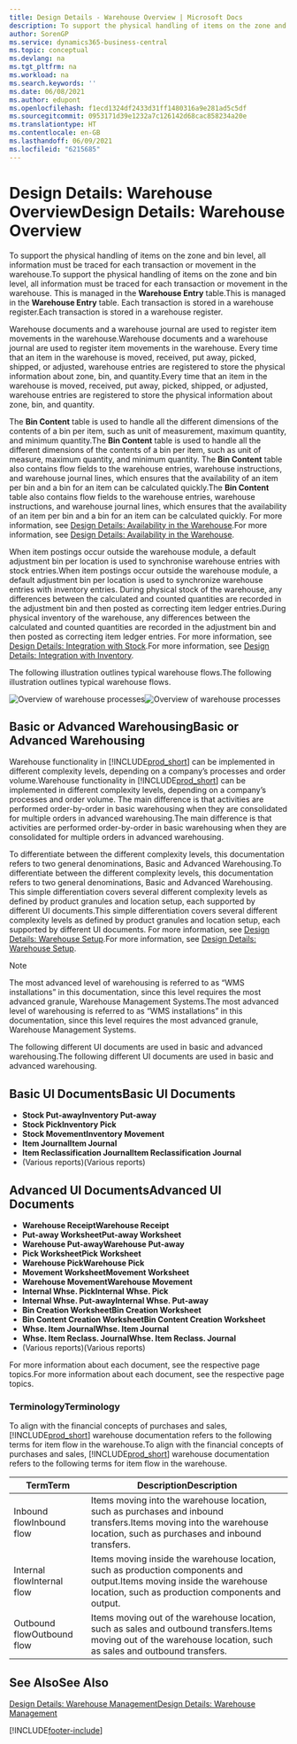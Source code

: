 ```yaml
---
title: Design Details - Warehouse Overview | Microsoft Docs
description: To support the physical handling of items on the zone and bin level, all information must be traced for each transaction or movement in the warehouse. This is managed in the **Warehouse Entry** table. Each transaction is stored in a warehouse register.
author: SorenGP
ms.service: dynamics365-business-central
ms.topic: conceptual
ms.devlang: na
ms.tgt_pltfrm: na
ms.workload: na
ms.search.keywords: ''
ms.date: 06/08/2021
ms.author: edupont
ms.openlocfilehash: f1ecd1324df2433d31ff1480316a9e281ad5c5df
ms.sourcegitcommit: 0953171d39e1232a7c126142d68cac858234a20e
ms.translationtype: HT
ms.contentlocale: en-GB
ms.lasthandoff: 06/09/2021
ms.locfileid: "6215685"
---
```

# <a name="design-details-warehouse-overview"></a><span data-ttu-id="7688c-105">Design Details: Warehouse Overview</span><span class="sxs-lookup"><span data-stu-id="7688c-105">Design Details: Warehouse Overview</span></span>
<span data-ttu-id="7688c-106">To support the physical handling of items on the zone and bin level, all information must be traced for each transaction or movement in the warehouse.</span><span class="sxs-lookup"><span data-stu-id="7688c-106">To support the physical handling of items on the zone and bin level, all information must be traced for each transaction or movement in the warehouse.</span></span> <span data-ttu-id="7688c-107">This is managed in the **Warehouse Entry** table.</span><span class="sxs-lookup"><span data-stu-id="7688c-107">This is managed in the **Warehouse Entry** table.</span></span> <span data-ttu-id="7688c-108">Each transaction is stored in a warehouse register.</span><span class="sxs-lookup"><span data-stu-id="7688c-108">Each transaction is stored in a warehouse register.</span></span>  

<span data-ttu-id="7688c-109">Warehouse documents and a warehouse journal are used to register item movements in the warehouse.</span><span class="sxs-lookup"><span data-stu-id="7688c-109">Warehouse documents and a warehouse journal are used to register item movements in the warehouse.</span></span> <span data-ttu-id="7688c-110">Every time that an item in the warehouse is moved, received, put away, picked, shipped, or adjusted, warehouse entries are registered to store the physical information about zone, bin, and quantity.</span><span class="sxs-lookup"><span data-stu-id="7688c-110">Every time that an item in the warehouse is moved, received, put away, picked, shipped, or adjusted, warehouse entries are registered to store the physical information about zone, bin, and quantity.</span></span>

<span data-ttu-id="7688c-111">The **Bin Content** table is used to handle all the different dimensions of the contents of a bin per item, such as unit of measurement, maximum quantity, and minimum quantity.</span><span class="sxs-lookup"><span data-stu-id="7688c-111">The **Bin Content** table is used to handle all the different dimensions of the contents of a bin per item, such as unit of measure, maximum quantity, and minimum quantity.</span></span> <span data-ttu-id="7688c-112">The **Bin Content** table also contains flow fields to the warehouse entries, warehouse instructions, and warehouse journal lines, which ensures that the availability of an item per bin and a bin for an item can be calculated quickly.</span><span class="sxs-lookup"><span data-stu-id="7688c-112">The **Bin Content** table also contains flow fields to the warehouse entries, warehouse instructions, and warehouse journal lines, which ensures that the availability of an item per bin and a bin for an item can be calculated quickly.</span></span> <span data-ttu-id="7688c-113">For more information, see [Design Details: Availability in the Warehouse](design-details-availability-in-the-warehouse.md).</span><span class="sxs-lookup"><span data-stu-id="7688c-113">For more information, see [Design Details: Availability in the Warehouse](design-details-availability-in-the-warehouse.md).</span></span>  

<span data-ttu-id="7688c-114">When item postings occur outside the warehouse module, a default adjustment bin per location is used to synchronise warehouse entries with stock entries.</span><span class="sxs-lookup"><span data-stu-id="7688c-114">When item postings occur outside the warehouse module, a default adjustment bin per location is used to synchronize warehouse entries with inventory entries.</span></span> <span data-ttu-id="7688c-115">During physical stock of the warehouse, any differences between the calculated and counted quantities are recorded in the adjustment bin and then posted as correcting item ledger entries.</span><span class="sxs-lookup"><span data-stu-id="7688c-115">During physical inventory of the warehouse, any differences between the calculated and counted quantities are recorded in the adjustment bin and then posted as correcting item ledger entries.</span></span> <span data-ttu-id="7688c-116">For more information, see [Design Details: Integration with Stock](design-details-integration-with-inventory.md).</span><span class="sxs-lookup"><span data-stu-id="7688c-116">For more information, see [Design Details: Integration with Inventory](design-details-integration-with-inventory.md).</span></span>  

<span data-ttu-id="7688c-117">The following illustration outlines typical warehouse flows.</span><span class="sxs-lookup"><span data-stu-id="7688c-117">The following illustration outlines typical warehouse flows.</span></span>  

<span data-ttu-id="7688c-118">![Overview of warehouse processes](media/design_details_warehouse_management_overview.png "Overview of warehouse processes")</span><span class="sxs-lookup"><span data-stu-id="7688c-118">![Overview of warehouse processes](media/design_details_warehouse_management_overview.png "Overview of warehouse processes")</span></span>  

## <a name="basic-or-advanced-warehousing"></a><span data-ttu-id="7688c-119">Basic or Advanced Warehousing</span><span class="sxs-lookup"><span data-stu-id="7688c-119">Basic or Advanced Warehousing</span></span>  
<span data-ttu-id="7688c-120">Warehouse functionality in [!INCLUDE[prod_short](includes/prod_short.md)] can be implemented in different complexity levels, depending on a company’s processes and order volume.</span><span class="sxs-lookup"><span data-stu-id="7688c-120">Warehouse functionality in [!INCLUDE[prod_short](includes/prod_short.md)] can be implemented in different complexity levels, depending on a company’s processes and order volume.</span></span> <span data-ttu-id="7688c-121">The main difference is that activities are performed order-by-order in basic warehousing when they are consolidated for multiple orders in advanced warehousing.</span><span class="sxs-lookup"><span data-stu-id="7688c-121">The main difference is that activities are performed order-by-order in basic warehousing when they are consolidated for multiple orders in advanced warehousing.</span></span>  

 <span data-ttu-id="7688c-122">To differentiate between the different complexity levels, this documentation refers to two general denominations, Basic and Advanced Warehousing.</span><span class="sxs-lookup"><span data-stu-id="7688c-122">To differentiate between the different complexity levels, this documentation refers to two general denominations, Basic and Advanced Warehousing.</span></span> <span data-ttu-id="7688c-123">This simple differentiation covers several different complexity levels as defined by product granules and location setup, each supported by different UI documents.</span><span class="sxs-lookup"><span data-stu-id="7688c-123">This simple differentiation covers several different complexity levels as defined by product granules and location setup, each supported by different UI documents.</span></span> <span data-ttu-id="7688c-124">For more information, see [Design Details: Warehouse Setup](design-details-warehouse-setup.md).</span><span class="sxs-lookup"><span data-stu-id="7688c-124">For more information, see [Design Details: Warehouse Setup](design-details-warehouse-setup.md).</span></span>  

> [!NOTE]  
>  <span data-ttu-id="7688c-125">The most advanced level of warehousing is referred to as “WMS installations” in this documentation, since this level requires the most advanced granule, Warehouse Management Systems.</span><span class="sxs-lookup"><span data-stu-id="7688c-125">The most advanced level of warehousing is referred to as “WMS installations” in this documentation, since this level requires the most advanced granule, Warehouse Management Systems.</span></span>  

 <span data-ttu-id="7688c-126">The following different UI documents are used in basic and advanced warehousing.</span><span class="sxs-lookup"><span data-stu-id="7688c-126">The following different UI documents are used in basic and advanced warehousing.</span></span>  

## <a name="basic-ui-documents"></a><span data-ttu-id="7688c-127">Basic UI Documents</span><span class="sxs-lookup"><span data-stu-id="7688c-127">Basic UI Documents</span></span>  

-   <span data-ttu-id="7688c-128">**Stock Put-away**</span><span class="sxs-lookup"><span data-stu-id="7688c-128">**Inventory Put-away**</span></span>  
-   <span data-ttu-id="7688c-129">**Stock Pick**</span><span class="sxs-lookup"><span data-stu-id="7688c-129">**Inventory Pick**</span></span>  
-   <span data-ttu-id="7688c-130">**Stock Movement**</span><span class="sxs-lookup"><span data-stu-id="7688c-130">**Inventory Movement**</span></span>  
-   <span data-ttu-id="7688c-131">**Item Journal**</span><span class="sxs-lookup"><span data-stu-id="7688c-131">**Item Journal**</span></span>  
-   <span data-ttu-id="7688c-132">**Item Reclassification Journal**</span><span class="sxs-lookup"><span data-stu-id="7688c-132">**Item Reclassification Journal**</span></span>  
-   <span data-ttu-id="7688c-133">(Various reports)</span><span class="sxs-lookup"><span data-stu-id="7688c-133">(Various reports)</span></span>  

## <a name="advanced-ui-documents"></a><span data-ttu-id="7688c-134">Advanced UI Documents</span><span class="sxs-lookup"><span data-stu-id="7688c-134">Advanced UI Documents</span></span>  

-   <span data-ttu-id="7688c-135">**Warehouse Receipt**</span><span class="sxs-lookup"><span data-stu-id="7688c-135">**Warehouse Receipt**</span></span>  
-   <span data-ttu-id="7688c-136">**Put-away Worksheet**</span><span class="sxs-lookup"><span data-stu-id="7688c-136">**Put-away Worksheet**</span></span>  
-   <span data-ttu-id="7688c-137">**Warehouse Put-away**</span><span class="sxs-lookup"><span data-stu-id="7688c-137">**Warehouse Put-away**</span></span>  
-   <span data-ttu-id="7688c-138">**Pick Worksheet**</span><span class="sxs-lookup"><span data-stu-id="7688c-138">**Pick Worksheet**</span></span>  
-   <span data-ttu-id="7688c-139">**Warehouse Pick**</span><span class="sxs-lookup"><span data-stu-id="7688c-139">**Warehouse Pick**</span></span>  
-   <span data-ttu-id="7688c-140">**Movement Worksheet**</span><span class="sxs-lookup"><span data-stu-id="7688c-140">**Movement Worksheet**</span></span>  
-   <span data-ttu-id="7688c-141">**Warehouse Movement**</span><span class="sxs-lookup"><span data-stu-id="7688c-141">**Warehouse Movement**</span></span>  
-   <span data-ttu-id="7688c-142">**Internal Whse. Pick**</span><span class="sxs-lookup"><span data-stu-id="7688c-142">**Internal Whse. Pick**</span></span>  
-   <span data-ttu-id="7688c-143">**Internal Whse. Put-away**</span><span class="sxs-lookup"><span data-stu-id="7688c-143">**Internal Whse. Put-away**</span></span>  
-   <span data-ttu-id="7688c-144">**Bin Creation Worksheet**</span><span class="sxs-lookup"><span data-stu-id="7688c-144">**Bin Creation Worksheet**</span></span>  
-   <span data-ttu-id="7688c-145">**Bin Content Creation Worksheet**</span><span class="sxs-lookup"><span data-stu-id="7688c-145">**Bin Content Creation Worksheet**</span></span>  
-   <span data-ttu-id="7688c-146">**Whse. Item Journal**</span><span class="sxs-lookup"><span data-stu-id="7688c-146">**Whse. Item Journal**</span></span>  
-   <span data-ttu-id="7688c-147">**Whse. Item Reclass. Journal**</span><span class="sxs-lookup"><span data-stu-id="7688c-147">**Whse. Item Reclass. Journal**</span></span>  
-   <span data-ttu-id="7688c-148">(Various reports)</span><span class="sxs-lookup"><span data-stu-id="7688c-148">(Various reports)</span></span>  

<span data-ttu-id="7688c-149">For more information about each document, see the respective page topics.</span><span class="sxs-lookup"><span data-stu-id="7688c-149">For more information about each document, see the respective page topics.</span></span>  

### <a name="terminology"></a><span data-ttu-id="7688c-150">Terminology</span><span class="sxs-lookup"><span data-stu-id="7688c-150">Terminology</span></span>  
<span data-ttu-id="7688c-151">To align with the financial concepts of purchases and sales, [!INCLUDE[prod_short](includes/prod_short.md)] warehouse documentation refers to the following terms for item flow in the warehouse.</span><span class="sxs-lookup"><span data-stu-id="7688c-151">To align with the financial concepts of purchases and sales, [!INCLUDE[prod_short](includes/prod_short.md)] warehouse documentation refers to the following terms for item flow in the warehouse.</span></span>  

|<span data-ttu-id="7688c-152">Term</span><span class="sxs-lookup"><span data-stu-id="7688c-152">Term</span></span>|<span data-ttu-id="7688c-153">Description</span><span class="sxs-lookup"><span data-stu-id="7688c-153">Description</span></span>|  
|----------|---------------------------------------|  
|<span data-ttu-id="7688c-154">Inbound flow</span><span class="sxs-lookup"><span data-stu-id="7688c-154">Inbound flow</span></span>|<span data-ttu-id="7688c-155">Items moving into the warehouse location, such as purchases and inbound transfers.</span><span class="sxs-lookup"><span data-stu-id="7688c-155">Items moving into the warehouse location, such as purchases and inbound transfers.</span></span>|  
|<span data-ttu-id="7688c-156">Internal flow</span><span class="sxs-lookup"><span data-stu-id="7688c-156">Internal flow</span></span>|<span data-ttu-id="7688c-157">Items moving inside the warehouse location, such as production components and output.</span><span class="sxs-lookup"><span data-stu-id="7688c-157">Items moving inside the warehouse location, such as production components and output.</span></span>|  
|<span data-ttu-id="7688c-158">Outbound flow</span><span class="sxs-lookup"><span data-stu-id="7688c-158">Outbound flow</span></span>|<span data-ttu-id="7688c-159">Items moving out of the warehouse location, such as sales and outbound transfers.</span><span class="sxs-lookup"><span data-stu-id="7688c-159">Items moving out of the warehouse location, such as sales and outbound transfers.</span></span>|  

## <a name="see-also"></a><span data-ttu-id="7688c-160">See Also</span><span class="sxs-lookup"><span data-stu-id="7688c-160">See Also</span></span>  
 [<span data-ttu-id="7688c-161">Design Details: Warehouse Management</span><span class="sxs-lookup"><span data-stu-id="7688c-161">Design Details: Warehouse Management</span></span>](design-details-warehouse-management.md)


[!INCLUDE[footer-include](includes/footer-banner.md)]